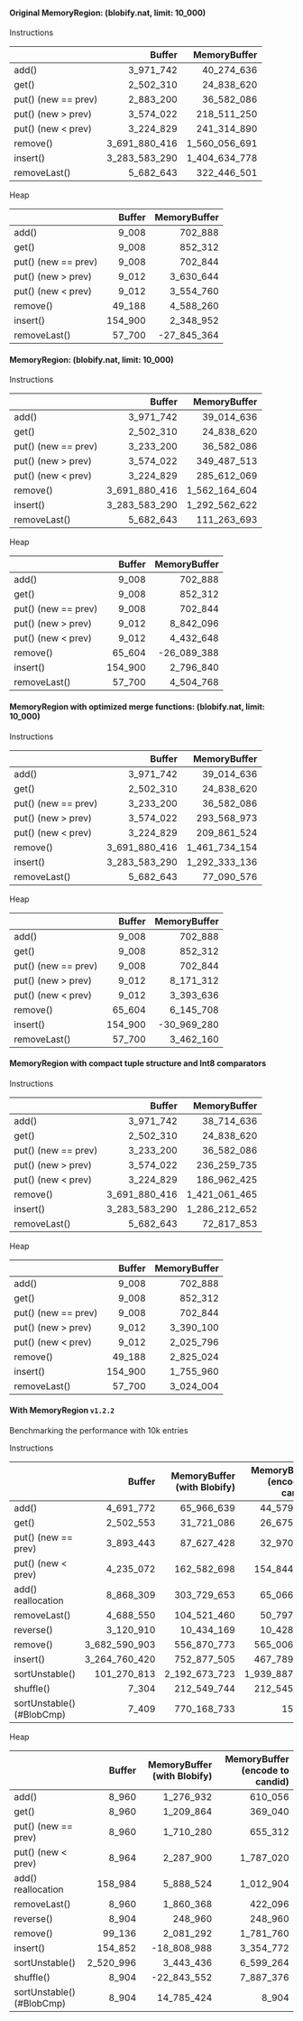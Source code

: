 #### Original MemoryRegion: (blobify.nat, limit: 10_000)

Instructions

|                     |        Buffer |  MemoryBuffer |
| :------------------ | ------------: | ------------: |
| add()               |     3_971_742 |    40_274_636 |
| get()               |     2_502_310 |    24_838_620 |
| put() (new == prev) |     2_883_200 |    36_582_086 |
| put() (new > prev)  |     3_574_022 |   218_511_250 |
| put() (new < prev)  |     3_224_829 |   241_314_890 |
| remove()            | 3_691_880_416 | 1_560_056_691 |
| insert()            | 3_283_583_290 | 1_404_634_778 |
| removeLast()        |     5_682_643 |   322_446_501 |

Heap

|                     |  Buffer | MemoryBuffer |
| :------------------ | ------: | -----------: |
| add()               |   9_008 |      702_888 |
| get()               |   9_008 |      852_312 |
| put() (new == prev) |   9_008 |      702_844 |
| put() (new > prev)  |   9_012 |    3_630_644 |
| put() (new < prev)  |   9_012 |    3_554_760 |
| remove()            |  49_188 |    4_588_260 |
| insert()            | 154_900 |    2_348_952 |
| removeLast()        |  57_700 |  -27_845_364 |

#### MemoryRegion: (blobify.nat, limit: 10_000)

Instructions

|                     |        Buffer |  MemoryBuffer |
| :------------------ | ------------: | ------------: |
| add()               |     3_971_742 |    39_014_636 |
| get()               |     2_502_310 |    24_838_620 |
| put() (new == prev) |     3_233_200 |    36_582_086 |
| put() (new > prev)  |     3_574_022 |   349_487_513 |
| put() (new < prev)  |     3_224_829 |   285_612_069 |
| remove()            | 3_691_880_416 | 1_562_164_604 |
| insert()            | 3_283_583_290 | 1_292_562_622 |
| removeLast()        |     5_682_643 |   111_263_693 |

Heap

|                     |  Buffer | MemoryBuffer |
| :------------------ | ------: | -----------: |
| add()               |   9_008 |      702_888 |
| get()               |   9_008 |      852_312 |
| put() (new == prev) |   9_008 |      702_844 |
| put() (new > prev)  |   9_012 |    8_842_096 |
| put() (new < prev)  |   9_012 |    4_432_648 |
| remove()            |  65_604 |  -26_089_388 |
| insert()            | 154_900 |    2_796_840 |
| removeLast()        |  57_700 |    4_504_768 |

#### MemoryRegion with optimized merge functions: (blobify.nat, limit: 10_000)

Instructions

|                     |        Buffer |  MemoryBuffer |
| :------------------ | ------------: | ------------: |
| add()               |     3_971_742 |    39_014_636 |
| get()               |     2_502_310 |    24_838_620 |
| put() (new == prev) |     3_233_200 |    36_582_086 |
| put() (new > prev)  |     3_574_022 |   293_568_973 |
| put() (new < prev)  |     3_224_829 |   209_861_524 |
| remove()            | 3_691_880_416 | 1_461_734_154 |
| insert()            | 3_283_583_290 | 1_292_333_136 |
| removeLast()        |     5_682_643 |    77_090_576 |

Heap

|                     |  Buffer | MemoryBuffer |
| :------------------ | ------: | -----------: |
| add()               |   9_008 |      702_888 |
| get()               |   9_008 |      852_312 |
| put() (new == prev) |   9_008 |      702_844 |
| put() (new > prev)  |   9_012 |    8_171_312 |
| put() (new < prev)  |   9_012 |    3_393_636 |
| remove()            |  65_604 |    6_145_708 |
| insert()            | 154_900 |  -30_969_280 |
| removeLast()        |  57_700 |    3_462_160 |

#### MemoryRegion with compact tuple structure and Int8 comparators

Instructions

|                     |        Buffer |  MemoryBuffer |
| :------------------ | ------------: | ------------: |
| add()               |     3_971_742 |    38_714_636 |
| get()               |     2_502_310 |    24_838_620 |
| put() (new == prev) |     3_233_200 |    36_582_086 |
| put() (new > prev)  |     3_574_022 |   236_259_735 |
| put() (new < prev)  |     3_224_829 |   186_962_425 |
| remove()            | 3_691_880_416 | 1_421_061_465 |
| insert()            | 3_283_583_290 | 1_286_212_652 |
| removeLast()        |     5_682_643 |    72_817_853 |

Heap

|                     |  Buffer | MemoryBuffer |
| :------------------ | ------: | -----------: |
| add()               |   9_008 |      702_888 |
| get()               |   9_008 |      852_312 |
| put() (new == prev) |   9_008 |      702_844 |
| put() (new > prev)  |   9_012 |    3_390_100 |
| put() (new < prev)  |   9_012 |    2_025_796 |
| remove()            |  49_188 |    2_825_024 |
| insert()            | 154_900 |    1_755_960 |
| removeLast()        |  57_700 |    3_024_004 |

#### With MemoryRegion `v1.2.2`

Benchmarking the performance with 10k entries

Instructions

|                           |        Buffer | MemoryBuffer (with Blobify) | MemoryBuffer (encode to candid) |
| :------------------------ | ------------: | --------------------------: | ------------------------------: |
| add()                     |     4_691_772 |                  65_966_639 |                      44_579_427 |
| get()                     |     2_502_553 |                  31_721_086 |                      26_675_175 |
| put() (new == prev)       |     3_893_443 |                  87_627_428 |                      32_970_176 |
| put() (new < prev)        |     4_235_072 |                 162_582_698 |                     154_844_932 |
| add() reallocation        |     8_868_309 |                 303_729_653 |                      65_066_310 |
| removeLast()              |     4_688_550 |                 104_521_460 |                      50_797_313 |
| reverse()                 |     3_120_910 |                  10_434_169 |                      10_428_413 |
| remove()                  | 3_682_590_903 |                 556_870_773 |                     565_006_012 |
| insert()                  | 3_264_760_420 |                 752_877_505 |                     467_789_626 |
| sortUnstable()            |   101_270_813 |               2_192_673_723 |                   1_939_887_109 |
| shuffle()                 |         7_304 |                 212_549_744 |                     212_545_097 |
| sortUnstable() (#BlobCmp) |         7_409 |                 770_168_733 |                          15_787 |

Heap

|                           |    Buffer | MemoryBuffer (with Blobify) | MemoryBuffer (encode to candid) |
| :------------------------ | --------: | --------------------------: | ------------------------------: |
| add()                     |     8_960 |                   1_276_932 |                         610_056 |
| get()                     |     8_960 |                   1_209_864 |                         369_040 |
| put() (new == prev)       |     8_960 |                   1_710_280 |                         655_312 |
| put() (new < prev)        |     8_964 |                   2_287_900 |                       1_787_020 |
| add() reallocation        |   158_984 |                   5_888_524 |                       1_012_904 |
| removeLast()              |     8_960 |                   1_860_368 |                         422_096 |
| reverse()                 |     8_904 |                     248_960 |                         248_960 |
| remove()                  |    99_136 |                   2_081_292 |                       1_781_760 |
| insert()                  |   154_852 |                 -18_808_988 |                       3_354_772 |
| sortUnstable()            | 2_520_996 |                   3_443_436 |                       6_599_264 |
| shuffle()                 |     8_904 |                 -22_843_552 |                       7_887_376 |
| sortUnstable() (#BlobCmp) |     8_904 |                  14_785_424 |                           8_904 |
